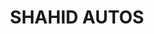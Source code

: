 ---
title: "SHAHID AUTOS"
url: /karachi/shahid-autos-huma-arcade-shop-5-block-17-ziely-federal-b-area-block-18-gulberg-town/
shop: car repair
---